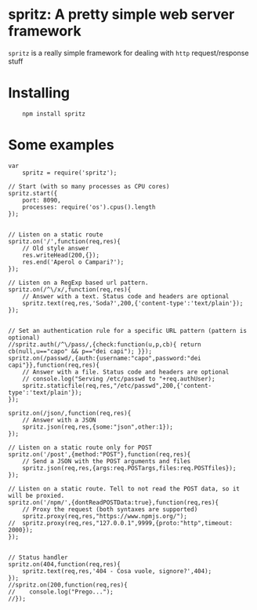 # spritz: A pretty simple web server framework

`spritz` is a really simple framework for dealing with `http` request/response stuff

# Installing

        npm install spritz

# Some examples

	var
	    spritz = require('spritz');
	
	// Start (with so many processes as CPU cores)
	spritz.start({
	    port: 8090,
	    processes: require('os').cpus().length
	});
	
	
	// Listen on a static route
	spritz.on('/',function(req,res){
	    // Old style answer
	    res.writeHead(200,{});
	    res.end('Aperol o Campari?');
	});
	
	// Listen on a RegExp based url pattern.
	spritz.on(/^\/x/,function(req,res){
	    // Answer with a text. Status code and headers are optional
	    spritz.text(req,res,'Soda?',200,{'content-type':'text/plain'});
	});
	
	
	// Set an authentication rule for a specific URL pattern (pattern is optional)
	//spritz.auth(/^\/pass/,{check:function(u,p,cb){ return cb(null,u=="capo" && p=="dei capi"); }});
	spritz.on(/passwd/,{auth:{username:"capo",password:"dei capi"}},function(req,res){
	    // Answer with a file. Status code and headers are optional
	    // console.log("Serving /etc/passwd to "+req.authUser);
	    spritz.staticfile(req,res,"/etc/passwd",200,{'content-type':'text/plain'});
	});
	
	spritz.on(/json/,function(req,res){
	    // Answer with a JSON
	    spritz.json(req,res,{some:"json",other:1});
	});
	
	// Listen on a static route only for POST
	spritz.on('/post',{method:"POST"},function(req,res){
	    // Send a JSON with the POST arguments and files
	    spritz.json(req,res,{args:req.POSTargs,files:req.POSTfiles});
	});
	
	// Listen on a static route. Tell to not read the POST data, so it will be proxied.
	spritz.on('/npm/',{dontReadPOSTData:true},function(req,res){
	    // Proxy the request (both syntaxes are supported)
	    spritz.proxy(req,res,"https://www.npmjs.org/");
	//  spritz.proxy(req,res,"127.0.0.1",9999,{proto:"http",timeout: 2000});
	});

	
	// Status handler
	spritz.on(404,function(req,res){
	    spritz.text(req,res,'404 - Cosa vuole, signore?',404);
	});
	//spritz.on(200,function(req,res){
	//    console.log("Prego...");
	//});
